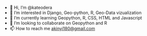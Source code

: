 - 👋 Hi, I’m @kateodera
- 👀 I’m interested in Django, Geo-python, R, Geo-Data vizualization
- 🌱 I’m currently learning Geopython, R, CSS, HTML and Javascript
- 💞️ I’m looking to collaborate on Geopython and R
- 📫 How to reach me akinyi180@gmail.com

<!---
kateodera/kateodera is a ✨ special ✨ repository because its `README.md` (this file) appears on your GitHub profile.
You can click the Preview link to take a look at your changes.
--->
